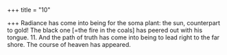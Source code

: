 +++
title = "10"

+++
Radiance has come into being for the soma plant: the sun, counterpart  to gold!
The black one [=the fire in the coals] has peered out with his tongue. 11. And the path of truth has come into being to lead right to the far shore. The course of heaven has appeared.